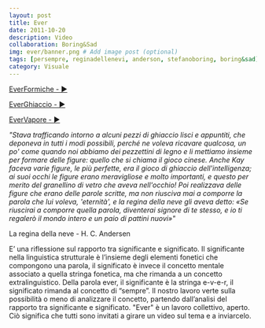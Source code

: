 ```yaml
---
layout: post
title: Ever
date: 2011-10-20
description: Video
collaboration: Boring&Sad
img: ever/banner.png # Add image post (optional)
tags: [persempre, reginadellenevi, anderson, stefanoboring, boring&sad]
category: Visuale
---
```

[EverFormiche  - ▶](https://vimeo.com/30975790)

[EverGhiaccio  - ▶](https://vimeo.com/23751682)

[EverVapore  - ▶](https://vimeo.com/boringandsad/ever)

_"Stava trafficando intorno a alcuni pezzi di ghiaccio lisci e appuntiti, che deponeva in tutti i modi possibili, perché ne voleva ricavare qualcosa, un po' come quando noi abbiamo dei pezzettini di legno e li mettiamo insieme per formare delle figure: quello che si chiama il gioco cinese. Anche Kay faceva varie figure, le più perfette, era il gioco di ghiaccio dell'intelligenza; ai suoi occhi le figure erano meravigliose e molto importanti, e questo per merito del granellino di vetro che aveva nell'occhio! Poi realizzava delle figure che erano delle parole scritte, ma non riusciva mai a comporre la parola che lui voleva, 'eternità', e la regina della neve gli aveva detto: «Se riuscirai a comporre quella parola, diventerai signore di te stesso, e io ti regalerò il mondo intero e un paio di pattini nuovi»"_

La regina della neve - H. C. Andersen



E’ una riflessione sul rapporto tra significante e significato. Il significante nella linguistica strutturale è l’insieme degli elementi fonetici che compongono una parola, il significato è invece il concetto mentale associato a quella stringa fonetica, ma che rimanda a un concetto extralinguistico. Della parola ever, il significante è la stringa e-v-e-r, il significato rimanda al concetto di “sempre”. Il nostro lavoro verte sulla possibilità o meno di analizzare il concetto, partendo dall’analisi del rapporto tra significante e significato.
"Ever" è un lavoro collettivo, aperto. Ciò significa che tutti sono invitati a girare un video sul tema e a inviarcelo.

